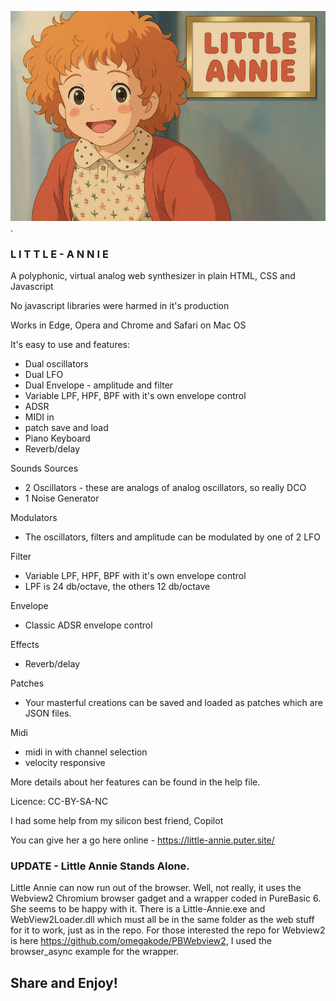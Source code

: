
![Example Image](little-annie.jpg).

### L I T T L E -  A N N I E

A polyphonic, virtual analog web synthesizer in plain HTML, CSS and Javascript

No javascript libraries were harmed in it's production

Works in Edge, Opera and Chrome and Safari on Mac OS

It's easy to use and features: 
- Dual oscillators 
- Dual LFO
- Dual Envelope - amplitude and filter 
- Variable LPF, HPF, BPF with it's own envelope control
- ADSR
- MIDI in
- patch save and load 
- Piano Keyboard
- Reverb/delay


Sounds Sources

- 2 Oscillators - these are analogs of analog oscillators, so really DCO
- 1 Noise Generator

Modulators

- The oscillators, filters and amplitude can be modulated by one of 2 LFO

Filter

- Variable LPF, HPF, BPF with it's own envelope control
- LPF is 24 db/octave, the others 12 db/octave

Envelope

- Classic ADSR envelope control

Effects
- Reverb/delay

Patches
- Your masterful creations can be saved and loaded as patches which are JSON files.

Midi
- midi in with channel selection
- velocity responsive

More details about her features can be found in the help file. 
 
Licence: CC-BY-SA-NC

I had some help from my silicon best friend, Copilot

You can give her a go here online - https://little-annie.puter.site/


### UPDATE - Little Annie Stands Alone.

Little Annie can now run out of the browser. Well, not really, it uses the Webview2 Chromium browser gadget and a wrapper coded in PureBasic 6. She seems to be happy with it.
There is a Little-Annie.exe and WebView2Loader.dll which must all be in the same folder as the web stuff for it to work, just as in the repo. 
For those interested the repo for Webview2 is here https://github.com/omegakode/PBWebview2, I used the browser_async example for the wrapper.

## Share and Enjoy!


